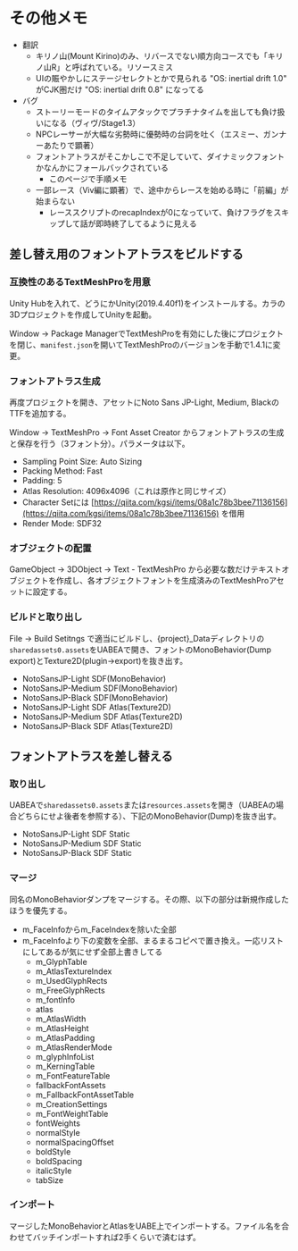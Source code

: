 # その他メモ

* 翻訳
  * キリノ山(Mount Kirino)のみ、リバースでない順方向コースでも「キリノ山R」と呼ばれている。リソースミス
  * UIの賑やかしにステージセレクトとかで見られる "OS: inertial drift 1.0" がCJK圏だけ "OS: inertial drift 0.8" になってる
* バグ
  * ストーリーモードのタイムアタックでプラチナタイムを出しても負け扱いになる（ヴィヴ/Stage1.3）
  * NPCレーサーが大幅な劣勢時に優勢時の台詞を吐く（エスミー、ガンナーあたりで顕著）
  * フォントアトラスがそこかしこで不足していて、ダイナミックフォントかなんかにフォールバックされている
    * このページで手順メモ
  * 一部レース（Viv編に顕著）で、途中からレースを始める時に「前編」が始まらない
    * レーススクリプトのrecapIndexが0になっていて、負けフラグをスキップして話が即時終了してるように見える

## 差し替え用のフォントアトラスをビルドする

### 互換性のあるTextMeshProを用意

Unity Hubを入れて、どうにかUnity(2019.4.40f1)をインストールする。カラの3Dプロジェクトを作成してUnityを起動。

Window → Package ManagerでTextMeshProを有効にした後にプロジェクトを閉じ、`manifest.json`を開いてTextMeshProのバージョンを手動で1.4.1に変更。

### フォントアトラス生成

再度プロジェクトを開き、アセットにNoto Sans JP-Light, Medium, BlackのTTFを追加する。

Window → TextMeshPro → Font Asset Creator からフォントアトラスの生成と保存を行う（3フォント分）。パラメータは以下。

* Sampling Point Size: Auto Sizing
* Packing Method: Fast
* Padding: 5
* Atlas Resolution: 4096x4096（これは原作と同じサイズ）
* Character Setには [https://qiita.com/kgsi/items/08a1c78b3bee71136156](https://qiita.com/kgsi/items/08a1c78b3bee71136156) を借用
* Render Mode: SDF32

### オブジェクトの配置

GameObject → 3DObject → Text - TextMeshPro から必要な数だけテキストオブジェクトを作成し、各オブジェクトフォントを生成済みのTextMeshProアセットに設定する。

### ビルドと取り出し

File → Build Setitngs で適当にビルドし、{project}\_Dataディレクトリの`sharedassets0.assets`をUABEAで開き、フォントのMonoBehavior(Dump export)とTexture2D(plugin→export)を抜き出す。

* NotoSansJP-Light SDF(MonoBehavior)
* NotoSansJP-Medium SDF(MonoBehavior)
* NotoSansJP-Black SDF(MonoBehavior)
* NotoSansJP-Light SDF Atlas(Texture2D)
* NotoSansJP-Medium SDF Atlas(Texture2D)
* NotoSansJP-Black SDF Atlas(Texture2D)

## フォントアトラスを差し替える

### 取り出し

UABEAで`sharedassets0.assets`または`resources.assets`を開き（UABEAの場合どちらにせよ後者を参照する）、下記のMonoBehavior(Dump)を抜き出す。

* NotoSansJP-Light SDF Static
* NotoSansJP-Medium SDF Static
* NotoSansJP-Black SDF Static

### マージ

同名のMonoBehaviorダンプをマージする。その際、以下の部分は新規作成したほうを優先する。

* m\_FaceInfoからm\_FaceIndexを除いた全部
* m\_FaceInfoより下の変数を全部、まるまるコピペで置き換え。一応リストにしてあるが気にせず全部上書きしてる
  * m\_GlyphTable
  * m\_AtlasTextureIndex
  * m\_UsedGlyphRects
  * m\_FreeGlyphRects
  * m\_fontInfo
  * atlas
  * m\_AtlasWidth
  * m\_AtlasHeight
  * m\_AtlasPadding
  * m\_AtlasRenderMode
  * m\_glyphInfoList
  * m\_KerningTable
  * m\_FontFeatureTable
  * fallbackFontAssets
  * m\_FallbackFontAssetTable
  * m\_CreationSettings
  * m\_FontWeightTable
  * fontWeights
  * normalStyle
  * normalSpacingOffset
  * boldStyle
  * boldSpacing
  * italicStyle
  * tabSize

### インポート

マージしたMonoBehaviorとAtlasをUABE上でインポートする。ファイル名を合わせてバッチインポートすれば2手くらいで済むはず。



